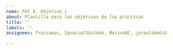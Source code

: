 ```yaml
---
name: PAI X. Objetivo i
about: Plantilla para los objetivos de las prácticas
title: ''
labels: ''
assignees: Trocsamas, IgnacioCVGitHub, MarinaBC, jorpoldomGit

---
```



